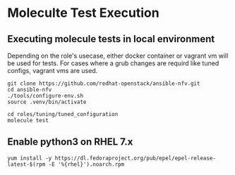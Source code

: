 Moleculte Test Execution
========================

Executing molecule tests in local environment
---------------------------------------------
Depending on the role's usecase, either docker container or vagrant vm
will be used for tests. For cases where a grub changes are requird like tuned
configs, vagrant vms are used.

```
git clone https://github.com/redhat-openstack/ansible-nfv.git
cd ansible-nfv
./tools/configure-env.sh
source .venv/bin/activate

cd roles/tuning/tuned_configuration
molecule test
```

Enable python3 on RHEL 7.x
--------------------------
```
yum install -y https://dl.fedoraproject.org/pub/epel/epel-release-latest-$(rpm -E '%{rhel}').noarch.rpm
```
